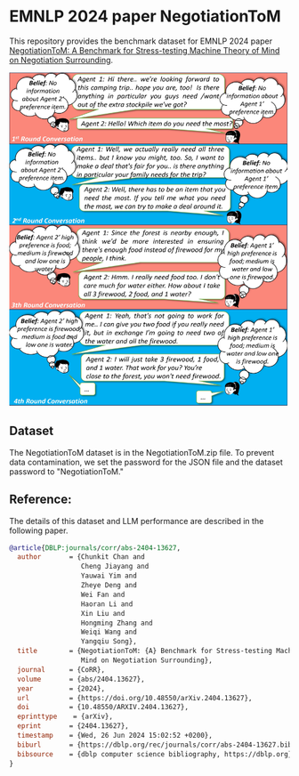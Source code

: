 # EMNLP 2024 paper NegotiationToM
This repository provides the benchmark dataset for EMNLP 2024 paper [NegotiationToM: A Benchmark for Stress-testing Machine Theory of Mind on Negotiation Surrounding](https://arxiv.org/abs/2404.13627).

<img src="https://github.com/HKUST-KnowComp/NegotiationToM/blob/main/Example_Figure.jpg" width="500" height="600">

## Dataset
The NegotiationToM dataset is in the NegotiationToM.zip file. To prevent data contamination, we set the password for the JSON file and the dataset password to "NegotiationToM."

## Reference:
The details of this dataset and LLM performance are described in the following paper.
```bibtex
@article{DBLP:journals/corr/abs-2404-13627,
  author       = {Chunkit Chan and
                  Cheng Jiayang and
                  Yauwai Yim and
                  Zheye Deng and
                  Wei Fan and
                  Haoran Li and
                  Xin Liu and
                  Hongming Zhang and
                  Weiqi Wang and
                  Yangqiu Song},
  title        = {NegotiationToM: {A} Benchmark for Stress-testing Machine Theory of
                  Mind on Negotiation Surrounding},
  journal      = {CoRR},
  volume       = {abs/2404.13627},
  year         = {2024},
  url          = {https://doi.org/10.48550/arXiv.2404.13627},
  doi          = {10.48550/ARXIV.2404.13627},
  eprinttype    = {arXiv},
  eprint       = {2404.13627},
  timestamp    = {Wed, 26 Jun 2024 15:02:52 +0200},
  biburl       = {https://dblp.org/rec/journals/corr/abs-2404-13627.bib},
  bibsource    = {dblp computer science bibliography, https://dblp.org}
}
```
